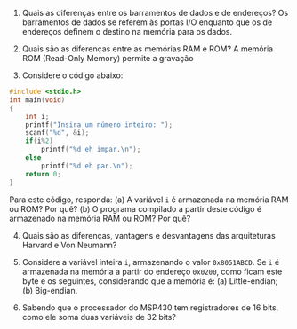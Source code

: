 1. Quais as diferenças entre os barramentos de dados e de endereços?
	Os barramentos de dados se referem às portas I/O enquanto que os de endereços definem o destino na memória para os dados.

2. Quais são as diferenças entre as memórias RAM e ROM?
	A memória ROM (Read-Only Memory) permite a gravação 

3. Considere o código abaixo:

```C
#include <stdio.h>
int main(void)
{
	int i;
	printf("Insira um número inteiro: ");
	scanf("%d", &i);
	if(i%2)
		printf("%d eh impar.\n");
	else
		printf("%d eh par.\n");
	return 0;
}
```

Para este código, responda: (a) A variável `i` é armazenada na memória RAM ou ROM? Por quê? (b) O programa compilado a partir deste código é armazenado na memória RAM ou ROM? Por quê?

4. Quais são as diferenças, vantagens e desvantagens das arquiteturas Harvard e Von Neumann?

5. Considere a variável inteira `i`, armazenando o valor `0x8051ABCD`. Se `i` é armazenada na memória a partir do endereço `0x0200`, como ficam este byte e os seguintes, considerando que a memória é: (a) Little-endian; (b) Big-endian.

6. Sabendo que o processador do MSP430 tem registradores de 16 bits, como ele soma duas variáveis de 32 bits?
